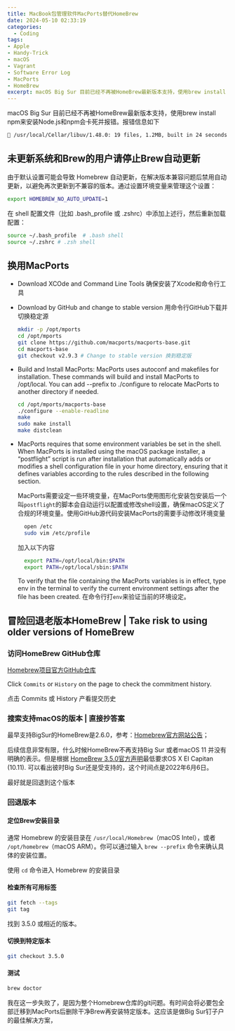```yaml
---
title: MacBook包管理软件MacPorts替代HomeBrew
date: 2024-05-10 02:33:19
categories:
  - Coding
tags: 
- Apple
- Handy-Trick
- macOS
- Vagrant
- Software Error Log
- MacPorts
- HomeBrew
excerpt: macOS Big Sur 目前已经不再被HomeBrew最新版本支持，使用brew install npm来安装Node.js和npm会报错。用MacPorts作为替代包管理软件，或者冒险迁移回老版本HomeBrew（本人已失败）.
---
```

macOS Big Sur 目前已经不再被HomeBrew最新版本支持，使用brew install npm来安装Node.js和npm会卡死并报错。报错信息如下
```bash
🍺 /usr/local/Cellar/libuv/1.48.0: 19 files, 1.2MB, built in 24 seconds ==> Installing node ==> ./configure --without-npm --without-corepack --with-intl=system-icu --shared ==> make install Last 15 lines from /Users/ricardo/Library/Logs/Homebrew/node/02.make: /Library/Developer/CommandLineTools/SDKs/MacOSX11.sdk/usr/include/c++/v1/memory:3445:17: note: candidate function not viable: no known conversion from 'std::unique_ptr<char []>' to 'std::shared_ptr<char const[]>' for 1st argument shared_ptr& operator=(shared_ptr&& __r) _NOEXCEPT; ^ /Library/Developer/CommandLineTools/SDKs/MacOSX11.sdk/usr/include/c++/v1/memory:3453:9: note: candidate template ignored: could not match 'shared_ptr' against 'unique_ptr' operator=(shared_ptr<_Yp>&& __r); ^ /Library/Developer/CommandLineTools/SDKs/MacOSX11.sdk/usr/include/c++/v1/memory:3473:9: note: candidate template ignored: requirement '!is_array<char []>::value' was not satisfied [with _Yp = char [], _Dp = std::default_delete<char []>] operator=(unique_ptr<_Yp, _Dp>&& __r); ^ clang++ -o /private/tmp/node-20240506-44833-3rbwz7/node-v22.1.0/out/Release/obj.target/v8_base_without_compiler/deps/v8/src/wasm/wasm-js.o ../deps/v8/src/wasm/wasm-js.cc '-D_GLIBCXX_USE_CXX11_ABI=1' '-DNODE_OPENSSL_CONF_NAME=nodejs_conf' '-DNODE_OPENSSL_CERT_STORE' '-DICU_NO_USER_DATA_OVERRIDE' '-DV8_GYP_BUILD' '-DV8_TYPED_ARRAY_MAX_SIZE_IN_HEAP=64' '-D_DARWIN_USE_64_BIT_INODE=1' '-DV8_TARGET_ARCH_X64' '-DV8_HAVE_TARGET_OS' '-DV8_TARGET_OS_MACOS' '-DV8_EMBEDDER_STRING="-node.11"' '-DENABLE_DISASSEMBLER' '-DV8_PROMISE_INTERNAL_FIELD_COUNT=1' '-DV8_SHORT_BUILTIN_CALLS' '-DOBJECT_PRINT' '-DV8_INTL_SUPPORT' '-DV8_ATOMIC_OBJECT_FIELD_WRITES' '-DV8_ENABLE_LAZY_SOURCE_POSITIONS' '-DV8_USE_SIPHASH' '-DV8_SHARED_RO_HEAP' '-DNDEBUG' '-DV8_WIN64_UNWINDING_INFO' '-DV8_ENABLE_REGEXP_INTERPRETER_THREADED_DISPATCH' '-DV8_USE_ZLIB' '-DV8_ENABLE_SPARKPLUG' '-DV8_ENABLE_MAGLEV' '-DV8_ENABLE_TURBOFAN' '-DV8_ENABLE_SYSTEM_INSTRUMENTATION' '-DV8_ENABLE_WEBASSEMBLY' '-DV8_ENABLE_JAVASCRIPT_PROMISE_HOOKS' '-DV8_ENABLE_CONTINUATION_PRESERVED_EMBEDDER_DATA' '-DV8_ALLOCATION_FOLDING' '-DV8_ALLOCATION_SITE_TRACKING' '-DV8_ADVANCED_BIGINT_ALGORITHMS' '-DICU_UTIL_DATA_IMPL=ICU_UTIL_DATA_STATIC' -I/usr/local/opt/libuv/include -I/usr/local/opt/brotli/include -I/usr/local/opt/c-ares/include -I/usr/local/opt/libnghttp2/include -I/usr/local/opt/openssl@3/include -I/usr/local/Cellar/icu4c/74.2/include -I../deps/v8 -I../deps/v8/include -I/private/tmp/node-20240506-44833-3rbwz7/node-v22.1.0/out/Release/obj/gen/inspector-generated-output-root -I../deps/v8/third_party/inspector_protocol -I/private/tmp/node-20240506-44833-3rbwz7/node-v22.1.0/out/Release/obj/gen -I/private/tmp/node-20240506-44833-3rbwz7/node-v22.1.0/out/Release/obj/gen/generate-bytecode-output-root -I../deps/v8/third_party/zlib -I../deps/v8/third_party/zlib/google -I../deps/v8/third_party/abseil-cpp -I../deps/v8/third_party/fp16/src/include -O3 -gdwarf-2 -fstrict-aliasing -mmacosx-version-min=11.0 -arch x86_64 -Wall -Wendif-labels -W -Wno-unused-parameter -Wno-invalid-offsetof -std=gnu++17 -stdlib=libc++ -fno-rtti -fno-exceptions -fno-strict-aliasing -MMD -MF /private/tmp/node-20240506-44833-3rbwz7/node-v22.1.0/out/Release/.deps//private/tmp/node-20240506-44833-3rbwz7/node-v22.1.0/out/Release/obj.target/v8_base_without_compiler/deps/v8/src/wasm/wasm-js.o.d.raw -c 1 error generated. make[1]: *** [/private/tmp/node-20240506-44833-3rbwz7/node-v22.1.0/out/Release/obj.target/v8_base_without_compiler/deps/v8/src/wasm/wasm-engine.o] Error 1 make[1]: *** Waiting for unfinished jobs.... rm b60f9a7691f113c43e5e1afeb8c37d85ca84cb86.intermediate cd7188d35a616f284dc9ac8639ade3299cf0fc9f.intermediate 495a14fbfc50f21816e79f0c02d42da5ca93538d.intermediate make: *** [node] Error 2 Do not report this issue to Homebrew/brew or Homebrew/homebrew-core! Error: You are using macOS 11. We (and Apple) do not provide support for this old version. It is expected behaviour that some formulae will fail to build in this old version. It is expected behaviour that Homebrew will be buggy and slow. Do not create any issues about this on Homebrew's GitHub repositories. Do not create any issues even if you think this message is unrelated. Any opened issues will be immediately closed without response. Do not ask for help from Homebrew or its maintainers on social media. You may ask for help in Homebrew's discussions but are unlikely to receive a response. Try to figure out the problem yourself and submit a fix as a pull request. We will review it but may or may not accept it. Do not report this issue: you are running in an unsupported configuration.
```

## 未更新系统和Brew的用户请停止Brew自动更新
由于默认设置可能会导致 Homebrew 自动更新，在解决版本兼容问题后禁用自动更新，以避免再次更新到不兼容的版本。通过设置环境变量来管理这个设置：
```bash
export HOMEBREW_NO_AUTO_UPDATE=1
```
在 shell 配置文件（比如 .bash_profile 或 .zshrc）中添加上述行，然后重新加载配置：
```bash
source ~/.bash_profile  # .bash shell
source ~/.zshrc # .zsh shell
```

## 换用MacPorts
* Download XCOde and Command Line Tools 确保安装了Xcode和命令行工具
* Download by GitHub and change to stable version 用命令行GitHub下载并切换稳定源
  ```bash
  mkdir -p /opt/mports
  cd /opt/mports
  git clone https://github.com/macports/macports-base.git
  cd macports-base
  git checkout v2.9.3 # Change to stable version 换到稳定版
  ```
* Build and Install MacPorts: MacPorts uses autoconf and makefiles for installation. These commands will build and install MacPorts to /opt/local. You can add --prefix to ./configure to relocate MacPorts to another directory if needed.
  ```bash
  cd /opt/mports/macports-base
  ./configure --enable-readline
  make
  sudo make install
  make distclean
  ```
* MacPorts requires that some environment variables be set in the shell. When MacPorts is installed using the macOS package installer, a “postflight” script is run after installation that automatically adds or modifies a shell configuration file in your home directory, ensuring that it defines variables according to the rules described in the following section. 
  
  MacPorts需要设定一些环境变量，在MacPorts使用图形化安装包安装后一个叫`postflight`的脚本会自动运行以配置或修改shell设置，确保macOS定义了合规的环境变量。使用GitHub源代码安装MacPorts的需要手动修改环境变量
  ```bash
    open /etc
    sudo vim /etc/profile
  ```
  加入以下内容
  ```bash
    export PATH=/opt/local/bin:$PATH
    export PATH=/opt/local/sbin:$PATH
  ```
  To verify that the file containing the MacPorts variables is in effect, type env in the terminal to verify the current environment settings after the file has been created. 
  在命令行打`env`来验证当前的环境设定。

## 冒险回退老版本HomeBrew | Take risk to using older versions of HomeBrew
### 访问HomeBrew GitHub仓库
[Homebrew项目官方GitHub仓库](https://github.com/Homebrew/brew)

Click `Commits` or `History` on the page to check the commitment history.

点击 Commits 或 History 产看提交历史
### 搜索支持macOS的版本 | 直接抄答案
最早支持BigSur的HomeBrew是2.6.0，参考：[Homebrew官方网站公告](https://brew.sh/2020/12/01/homebrew-2.6.0/)；

后续信息非常有限，什么时候HomeBrew不再支持Big Sur 或者macOS 11 并没有明确的表示。但是根据 [HomeBrew 3.5.0官方声明](https://brew.sh/2022/06/06/homebrew-3.5.0/#post)最低要求OS X EI Capitan (10.11). 可以看出彼时Big Sur还是受支持的，这个时间点是2022年6月6日。

最好就是回退到这个版本

### 回退版本
#### 定位Brew安装目录

通常 Homebrew 的安装目录在 `/usr/local/Homebrew`（macOS Intel），或者 `/opt/homebrew`（macOS ARM）。你可以通过输入 `brew --prefix` 命令来确认具体的安装位置。

使用 `cd` 命令进入 Homebrew 的安装目录

#### 检查所有可用标签

```bash
git fetch --tags
git tag
```

找到 3.5.0 或相近的版本。

#### 切换到特定版本

```bash
git checkout 3.5.0
```



#### 测试

```bash
brew doctor
```

我在这一步失败了，是因为整个Homebrew仓库的git问题。有时间会将必要包全部迁移到MacPorts后删除干净Brew再安装特定版本。这应该是做Big Sur钉子户的最佳解决方案，
